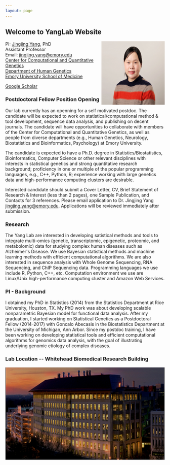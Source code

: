 ```yaml
---
layout: page
---
```


<!-- {% include JB/setup %} -->



## Welcome to YangLab Website

<img style="float: right;" src="assets/JY_pic_2020.JPG" width = "200" height = "200">

PI: [Jingjing Yang](https://med.emory.edu/directory/profile/?u=JYANG51), PhD <br>
Assistant Professor <br>
Email: jingjing.yang@emory.edu <br>
[Center for Computational and Quantitative Genetics](http://ccqg.emory.edu/) <br>
[Department of Human Genetics](https://med.emory.edu/departments/human-genetics/index.html) <br>
[Emory University School of Medicine](https://med.emory.edu/)

[Google Scholar](https://scholar.google.com/citations?user=ANXPW-UAAAAJ&hl=en) 

### Postdoctoral Fellow Position Opening
Our lab currently has an openning for a self motivated postdoc. The candidate will be expected to work on statistical/computational method & tool development, sequence data analysis, and publishing on decent journals. The candidate will have opportunities to collaborate with members of the Center for Computational and Quantitative Genetics, as well as people from diverse departments (e.g., Human Genetics, Neurology, Biostatistics and Bioinformatics, Psychology) at Emory University.

The candidate is expected to have a Ph.D. degree in Statistics/Biostatistics, Bioinformatics, Computer Science or other relevant disciplines with interests in statistical genetics and strong quantitative research background; proficiency in one or multiple of the popular programming languages, e.g., C++, Python, R; experience working with large genetics data and high-performance computing clusters are desirable.

Interested candidate should submit a Cover Letter, CV, Brief Statement of Research & Interest (less than 2 pages), one Sample Publication, and Contacts for 3 references. Please email application to Dr. Jingjing Yang <jingjing.yang@emory.edu>. Applications will be reviewed immediately after submission. 


### Research
The Yang Lab are interested in developing satistical methods and tools to integrate multi-omics (genetic, transcriptomic, epigenetic, proteomic, and metabolomic) data for studying complex human diseases such as Alzheimer's Disease. We use Bayesian statistical methods and machine learning methods with efficient computational algorithms. We are also interested in sequence analysis with Whole Genome Sequencing, RNA Sequencing, and ChIP Sequencing data. Programming languages we use include R, Python, C++, etc. Computation environment we use are Linux/Unix high-performance computing cluster and Amazon Web Services. 


### PI - Background

I obtained my PhD in Statistics (2014) from the Statistics Department at Rice University, Houston, TX. My PhD work was about developing scalable nonparametric Bayesian model for functional data analysis. After my graduation, I started working on Statistical Genetics as a Postdoctoral Fellow (2014-2017) with
Goncalo Abecasis in the Biostatistics Department at the University of Michigan, Ann Arbor. Since my postdoc training, I have been working on developing statistical tools and efficient computational algorithms for genomics data analysis, with the goal of illustrating underlying genomic etiology of complex diseases.

### Lab Location -- Whitehead Biomedical Research Building
<img style="float: center;" src="assets/Whitehead.png">

